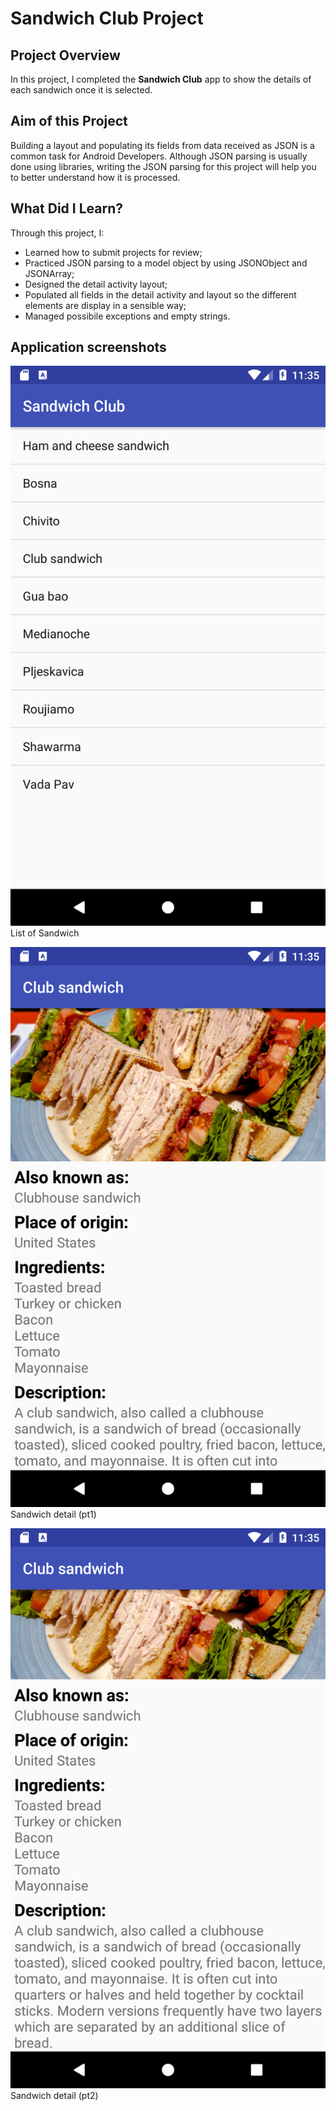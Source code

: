 # Sandwich Club Project

## Project Overview
In this project, I completed the **Sandwich Club** app to
show the details of each sandwich once it is selected.

## Aim of this Project
Building a layout and populating its fields from data received as JSON
is a common task for Android Developers. Although JSON parsing is usually
done using libraries, writing the JSON parsing for  this project will
help you to better understand how it is processed.

## What Did I Learn?
Through this project, I:
- Learned how to submit projects for review;
- Practiced JSON parsing to a model object by using JSONObject and JSONArray;
- Designed the detail activity layout;
- Populated all fields in the detail activity and layout so the different elements
are display in a sensible way;
- Managed possibile exceptions and empty strings.

## Application screenshots
![List of Sandwich](../sandwich-club-screenshots/img1.png)  <!-- .element height="50%" width="50%" -->
List of Sandwich

![Sandwich detail (pt1)](../sandwich-club-screenshots/img2.png)
Sandwich detail (pt1)

![Sandwich detail (pt2)](../sandwich-club-screenshots/img3.png)
Sandwich detail (pt2)